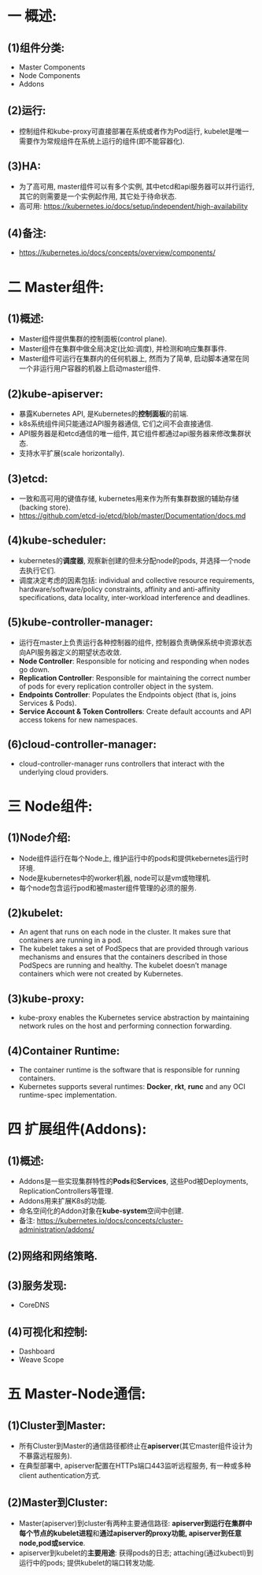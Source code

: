 # 一 概述:
## (1)组件分类:
- Master Components
- Node Components
- Addons

## (2)运行:
- 控制组件和kube-proxy可直接部署在系统或者作为Pod运行, kubelet是唯一需要作为常规组件在系统上运行的组件(即不能容器化).

## (3)HA:
- 为了高可用, master组件可以有多个实例, 其中etcd和api服务器可以并行运行, 其它的则需要是一个实例起作用, 其它处于待命状态.
- 高可用: https://kubernetes.io/docs/setup/independent/high-availability

## (4)备注: 
- https://kubernetes.io/docs/concepts/overview/components/

# 二 Master组件:
## (1)概述:
- Master组件提供集群的控制面板(control plane).
- Master组件在集群中做全局决定(比如:调度), 并检测和响应集群事件.
- Master组件可运行在集群内的任何机器上, 然而为了简单, 启动脚本通常在同一个非运行用户容器的机器上启动master组件.

## (2)kube-apiserver:
- 暴露Kubernetes API, 是Kubernetes的**控制面板**的前端.
- k8s系统组件间只能通过API服务器通信, 它们之间不会直接通信.
- API服务器是和etcd通信的唯一组件, 其它组件都通过api服务器来修改集群状态.
- 支持水平扩展(scale horizontally).

## (3)etcd:
- 一致和高可用的键值存储, kubernetes用来作为所有集群数据的辅助存储(backing store).
- https://github.com/etcd-io/etcd/blob/master/Documentation/docs.md

## (4)kube-scheduler:
- kubernetes的**调度器**, 观察新创建的但未分配node的pods, 并选择一个node去执行它们.
- 调度决定考虑的因素包括: individual and collective resource requirements, hardware/software/policy constraints, affinity and anti-affinity specifications, data locality, inter-workload interference and deadlines.

## (5)kube-controller-manager:
- 运行在master上负责运行各种控制器的组件, 控制器负责确保系统中资源状态向API服务器定义的期望状态收敛.
- **Node Controller**: Responsible for noticing and responding when nodes go down.
- **Replication Controller**: Responsible for maintaining the correct number of pods for every replication controller object in the system.
- **Endpoints Controller**: Populates the Endpoints object (that is, joins Services & Pods).
- **Service Account & Token Controllers**: Create default accounts and API access tokens for new namespaces.

## (6)cloud-controller-manager:
- cloud-controller-manager runs controllers that interact with the underlying cloud providers.

# 三 Node组件:
## (1)Node介绍:
- Node组件运行在每个Node上, 维护运行中的pods和提供kebernetes运行时环境.
- Node是kubernetes中的worker机器, node可以是vm或物理机.
- 每个node包含运行pod和被master组件管理的必须的服务.

## (2)kubelet:
- An agent that runs on each node in the cluster. It makes sure that containers are running in a pod.
- The kubelet takes a set of PodSpecs that are provided through various mechanisms and ensures that the containers described in those PodSpecs are running and healthy. The kubelet doesn’t manage containers which were not created by Kubernetes.

## (3)kube-proxy:
- kube-proxy enables the Kubernetes service abstraction by maintaining network rules on the host and performing connection forwarding.

## (4)Container Runtime:
- The container runtime is the software that is responsible for running containers. 
- Kubernetes supports several runtimes: **Docker**, **rkt**, **runc** and any OCI runtime-spec implementation.

# 四 扩展组件(Addons):
## (1)概述:
- Addons是一些实现集群特性的**Pods**和**Services**, 这些Pod被Deployments, ReplicationControllers等管理.
- Addons用来扩展K8s的功能.
- 命名空间化的Addon对象在**kube-system**空间中创建.
- 备注: https://kubernetes.io/docs/concepts/cluster-administration/addons/

## (2)网络和网络策略.

## (3)服务发现:
- CoreDNS

## (4)可视化和控制:
- Dashboard
- Weave Scope

# 五 Master-Node通信:
## (1)Cluster到Master:
- 所有Cluster到Master的通信路径都终止在**apiserver**(其它master组件设计为不暴露远程服务).
- 在典型部署中, apiserver配置在HTTPs端口443监听远程服务, 有一种或多种client authentication方式.

## (2)Master到Cluster:
- Master(apiserver)到cluster有两种主要通信路径: **apiserver到运行在集群中每个节点的kubelet进程**和**通过apiserver的proxy功能, apiserver到任意node,pod或service**.
- apiserver到kubelet的**主要用途**: 获得pods的日志; attaching(通过kubectl)到运行中的pods; 提供kubelet的端口转发功能.
